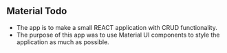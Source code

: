 ## Material Todo
- The app is to make a small REACT application with CRUD functionality.
- The purpose of this app was to use Material UI components to style the application as much as possible.